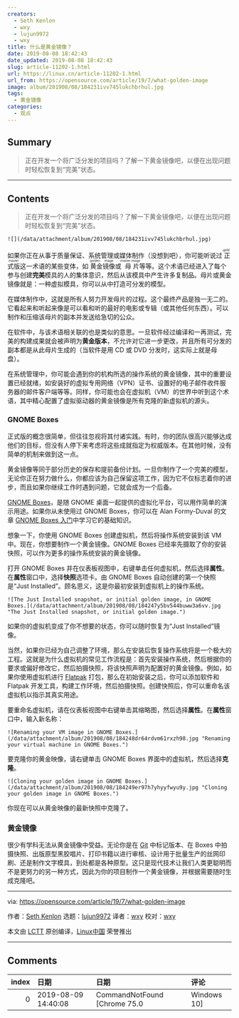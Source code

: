 ```yaml
---
creators:
  - Seth Kenlon
  - wxy
  - lujun9972
  - wxy
title: 什么是黄金镜像？
date: 2019-08-08 18:42:43
date_updated: 2019-08-08 18:42:43
slug: article-11202-1.html
url: https://linux.cn/article-11202-1.html
url_from: https://opensource.com/article/19/7/what-golden-image
image: album/201908/08/184231ivv745lukchbrhul.jpg
tags:
  - 黄金镜像
categories:
  - 观点
---
```


## Summary

> 正在开发一个将广泛分发的项目吗？了解一下黄金镜像吧，以便在出现问题时轻松恢复到“完美”状态。

***

<!-- more -->

## Contents

> 
> 正在开发一个将广泛分发的项目吗？了解一下黄金镜像吧，以便在出现问题时轻松恢复到“完美”状态。
> 
> 
> 

`![](/data/attachment/album/201908/08/184231ivv745lukchbrhul.jpg)`

如果你正在从事于质量保证、系统管理或媒体制作（没想到吧），你可能听说过<ruby> 正式版 <rt>  gold master </rt></ruby>这一术语的某些变体，如<ruby> 黄金镜像 <rt>  golden image </rt></ruby>或<ruby> 母片 <rt>  master image </rt></ruby>等等。这个术语已经进入了每个参与创建**完美**模具的人的集体意识，然后从该模具中产生许多复制品。母片或黄金镜像就是：一种虚拟模具，你可以从中打造可分发的模型。

在媒体制作中，这就是所有人努力开发母片的过程。这个最终产品是独一无二的。它看起来和听起来像是可以看和听的最好的电影或专辑（或其他任何东西）。可以制作和压缩该母片的副本并发送给急切的公众。

在软件中，与该术语相关联的也是类似的意思。一旦软件经过编译和一再测试，完美的构建成果就会被声明为**黄金版本**，不允许对它进一步更改，并且所有可分发的副本都是从此母片生成的（当软件是用 CD 或 DVD 分发时，这实际上就是母盘）。

在系统管理中，你可能会遇到你的机构所选的操作系统的黄金镜像，其中的重要设置已经就绪，如安装好的虚拟专用网络（VPN）证书、设置好的电子邮件收件服务器的邮件客户端等等。同样，你可能也会在虚拟机（VM）的世界中听到这个术语，其中精心配置了虚拟驱动器的黄金镜像是所有克隆的新虚拟机的源头。

### GNOME Boxes

正式版的概念很简单，但往往忽视将其付诸实践。有时，你的团队很高兴能够达成他们的目标，但没有人停下来考虑将这些成就指定为权威版本。在其他时候，没有简单的机制来做到这一点。

黄金镜像等同于部分历史的保存和提前备份计划。一旦你制作了一个完美的模型，无论你正在努力做什么，你都应该为自己保留这项工作，因为它不仅标志着你的进步，而且如果你继续工作时遇到问题，它就会成为一个后备。

[GNOME Boxes](https://wiki.gnome.org/Apps/Boxes)，是随 GNOME 桌面一起提供的虚拟化平台，可以用作简单的演示用途。如果你从未使用过 GNOME Boxes，你可以在 Alan Formy-Duval 的文章 [GNOME Boxes 入门](https://opensource.com/article/19/5/getting-started-gnome-boxes-virtualization)中学习它的基础知识。

想象一下，你使用 GNOME Boxes 创建虚拟机，然后将操作系统安装到该 VM 中。现在，你想要制作一个黄金镜像。GNOME Boxes 已经率先摄取了你的安装快照，可以作为更多的操作系统安装的黄金镜像。

打开 GNOME Boxes 并在仪表板视图中，右键单击任何虚拟机，然后选择**属性**。在**属性**窗口中，选择**快照**选项卡。由 GNOME Boxes 自动创建的第一个快照是“Just Installed”。顾名思义，这是你最初安装到虚拟机上的操作系统。

`![The Just Installed snapshot, or initial golden image, in GNOME Boxes.](/data/attachment/album/201908/08/184247y5bv544buww3a6vv.jpg "The Just Installed snapshot, or initial golden image.")`

如果你的虚拟机变成了你不想要的状态，你可以随时恢复为“Just Installed”镜像。

当然，如果你已经为自己调整了环境，那么在安装后恢复操作系统将是一个极大的工程。这就是为什么虚拟机的常见工作流程是：首先安装操作系统，然后根据你的要求或偏好修改它，然后拍摄快照，将该快照声明为配置好的黄金镜像。例如，如果你使用虚拟机进行 [Flatpak](https://opensource.com/business/16/8/flatpak) 打包，那么在初始安装之后，你可以添加软件和 Flatpak 开发工具，构建工作环境，然后拍摄快照。创建快照后，你可以重命名该虚拟机以指示其真实用途。

要重命名虚拟机，请在仪表板视图中右键单击其缩略图，然后选择**属性**。在**属性**窗口中，输入新名称：

`![Renaming your VM image in GNOME Boxes.](/data/attachment/album/201908/08/184248dr64rdvm61rxzh98.jpg "Renaming your virtual machine in GNOME Boxes.")`

要克隆你的黄金映像，请右键单击 GNOME Boxes 界面中的虚拟机，然后选择**克隆**。

`![Cloning your golden image in GNOME Boxes.](/data/attachment/album/201908/08/184249er97h7yhyyfwyu9y.jpg "Cloning your golden image in GNOME Boxes.")`

你现在可以从黄金映像的最新快照中克隆了。

### 黄金镜像

很少有学科无法从黄金镜像中受益。无论你是在 [Git](https://git-scm.com) 中标记版本、在 Boxes 中拍摄快照、出版原型黑胶唱片、打印书籍以进行审核、设计用于批量生产的丝网印刷、还是制作文字模具，到处都是各种原型。这只是现代技术让我们人类更聪明而不是更努力的另一种方式，因此为你的项目制作一个黄金镜像，并根据需要随时生成克隆吧。

---

via: <https://opensource.com/article/19/7/what-golden-image>

作者：[Seth Kenlon](https://opensource.com/users/seth) 选题：[lujun9972](https://github.com/lujun9972) 译者：[wxy](https://github.com/wxy) 校对：[wxy](https://github.com/wxy)

本文由 [LCTT](https://github.com/LCTT/TranslateProject) 原创编译，[Linux中国](https://linux.cn/) 荣誉推出

***

## Comments

|   index | 日期                | 日期                                     | 评论     |
|--------:|:--------------------|:-----------------------------------------|:---------|
|       0 | 2019-08-09 14:40:08 | CommandNotFound [Chrome 75.0|Windows 10] | 有意思！ |
